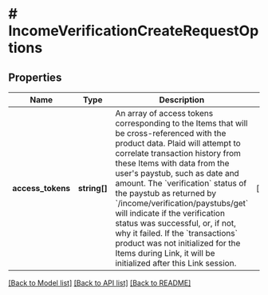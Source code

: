 # # IncomeVerificationCreateRequestOptions

## Properties

Name | Type | Description | Notes
------------ | ------------- | ------------- | -------------
**access_tokens** | **string[]** | An array of access tokens corresponding to the Items that will be cross-referenced with the product data. Plaid will attempt to correlate transaction history from these Items with data from the user&#39;s paystub, such as date and amount. The &#x60;verification&#x60; status of the paystub as returned by &#x60;/income/verification/paystubs/get&#x60; will indicate if the verification status was successful, or, if not, why it failed. If the &#x60;transactions&#x60; product was not initialized for the Items during Link, it will be initialized after this Link session. | [optional]

[[Back to Model list]](../../README.md#models) [[Back to API list]](../../README.md#endpoints) [[Back to README]](../../README.md)
